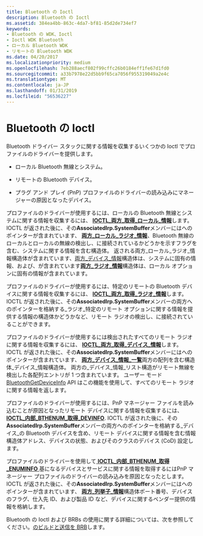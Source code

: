 ```yaml
---
title: Bluetooth の Ioctl
description: Bluetooth の Ioctl
ms.assetid: 384ea4bb-863c-4da7-bf81-85d2de734ef7
keywords:
- Bluetooth の WDK、Ioctl
- Ioctl WDK Bluetooth
- ローカル Bluetooth WDK
- リモートの Bluetooth WDK
ms.date: 04/20/2017
ms.localizationpriority: medium
ms.openlocfilehash: 7eb288aecf802f99cffc26b0184eff1fe67d1fd0
ms.sourcegitcommit: a33b7978e22d5bb9f65ca7056f955319049a2e4c
ms.translationtype: MT
ms.contentlocale: ja-JP
ms.lasthandoff: 01/31/2019
ms.locfileid: "56536227"
---
```

# <a name="bluetooth-ioctls"></a>Bluetooth の Ioctl


Bluetooth ドライバー スタックに関する情報を収集するいくつかの Ioctl でプロファイルのドライバーを提供します。

-   ローカル Bluetooth 無線とシステム。

-   リモートの Bluetooth デバイス。

-   プラグ アンド プレイ (PnP) プロファイルのドライバーの読み込みにマネージャーの原因となったデバイス。

プロファイルのドライバーが使用するには、ローカルの Bluetooth 無線とシステムに関する情報を収集するには、 [ **IOCTL\_両方\_取得\_ローカル\_情報**](https://msdn.microsoft.com/library/windows/hardware/ff536684)します。 IOCTL が返された後に、その**AssociatedIrp.SystemBuffer**メンバーにはへのポインターが含まれています、 [**両方\_ローカル\_ラジオ\_情報**](https://msdn.microsoft.com/library/windows/hardware/ff536644)、Bluetooth 無線のローカルとローカルの無線の検出し、に接続されているかどうかを示すフラグを含む、システムに関する情報を含む構造体。 返される両方\_ローカル\_ラジオ\_情報構造体が含まれています、[両方\_デバイス\_情報](https://go.microsoft.com/fwlink/p/?linkid=50713)構造体は、システムに固有の情報、および、が含まれています[**両方\_ラジオ\_情報**](https://msdn.microsoft.com/library/windows/hardware/ff536646)構造体は、ローカル オプションに固有の情報が含まれています。

プロファイルのドライバーが使用するには、特定のリモートの Bluetooth デバイスに関する情報を収集するには、 [ **IOCTL\_両方\_取得\_ラジオ\_情報**](https://msdn.microsoft.com/library/windows/hardware/ff536685)します。 IOCTL が返された後に、その**AssociatedIrp.SystemBuffer**メンバーの両方へのポインターを格納する\_ラジオ\_特定のリモート オプションに関する情報を提供する情報の構造体かどうかなど、リモート ラジオの検出し、に接続されていることができます。

プロファイルのドライバーが使用するには検出されたすべてのリモート ラジオに関する情報を収集するには、 [ **IOCTL\_両方\_取得\_デバイス\_情報**](https://msdn.microsoft.com/library/windows/hardware/ff536683)します。 IOCTL が返された後に、その**AssociatedIrp.SystemBuffer**メンバーにはへのポインターが含まれています、 [**両方\_デバイス\_情報\_一覧**](https://msdn.microsoft.com/library/windows/hardware/ff536642)両方の配列を含む構造体\_デバイス\_情報構造体。 両方の\_デバイス\_情報\_リスト構造がリモート無線を検出した各配列エントリが 1 つ含まれています。 ユーザー モード[BluetoothGetDeviceInfo](https://go.microsoft.com/fwlink/p/?linkid=74493) API はこの機能を使用して、すべてのリモート ラジオに関する情報を返します。

プロファイルのドライバーが使用するには、PnP マネージャー ファイルを読み込むことが原因となったリモート デバイスに関する情報を収集するには、 [ **IOCTL\_内部\_BTHENUM\_取得\_DEVINFO**](https://msdn.microsoft.com/library/windows/hardware/ff536748). IOCTL が返された後に、その**AssociatedIrp.SystemBuffer**メンバーの両方へのポインターを格納する\_デバイス\_の Bluetooth デバイスを含め、リモート デバイスに関する情報を含む情報構造体アドレス、デバイスの状態、およびそのクラスのデバイス (CoD) 設定します。

プロファイルのドライバーを使用して[ **IOCTL\_内部\_BTHENUM\_取得\_ENUMINFO** ](https://msdn.microsoft.com/library/windows/hardware/ff536750)基になるデバイスとサービスに関する情報を取得するにはPnP マネージャー プロファイルのドライバーの読み込みを原因となったとします。 IOCTL が返された後に、その**AssociatedIrp.SystemBuffer**メンバーにはへのポインターが含まれています、 [**両方\_列挙子\_情報**](https://msdn.microsoft.com/library/windows/hardware/ff536643)構造体ポート番号、デバイスのフラグ、仕入先 ID、および製品 ID など、デバイスに関するベンダー提供の情報を格納します。

Bluetooth の Ioctl および BRBs の使用に関する詳細については、次を参照してください。[のビルドと送信を BRB](building-and-sending-a-brb.md)します。

 

 





